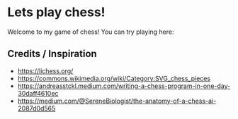 # Lets play chess!

Welcome to my game of chess!  You can try playing here: 

## Credits / Inspiration

- https://lichess.org/
- https://commons.wikimedia.org/wiki/Category:SVG_chess_pieces
- https://andreasstckl.medium.com/writing-a-chess-program-in-one-day-30daff4610ec
- https://medium.com/@SereneBiologist/the-anatomy-of-a-chess-ai-2087d0d565
